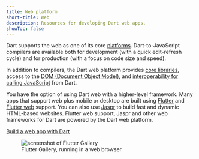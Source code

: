 ```yaml
---
title: Web platform
short-title: Web
description: Resources for developing Dart web apps.
showToc: false
---
```


Dart supports the web as one of its core [platforms](/overview#platform).
Dart-to-JavaScript compilers are available both for development
(with a quick edit-refresh cycle)
and for production
(with a focus on code size and speed).

In addition to compilers,
the Dart web platform provides [core libraries][],
access to the [DOM (Document Object Model)][DOM],
and [interoperability for calling JavaScript][interop] from Dart.

You have the option of using Dart web with a higher-level framework.
Many apps that support web plus mobile or desktop are built
using [Flutter][] and [Flutter web][] support.
You can also use [Jaspr][] to build fast and dynamic HTML-based websites.
Flutter web support, Jaspr
and other web frameworks for Dart are powered by the Dart web platform.

<div class="side-by-side">
<div class="centered-rows">
<p class="">
  <a href="/web/get-started" class="filled-button large-button">Build a web app with Dart</a>
</p>
</div>
<div class="centered-rows">
<figure>
  <img 
    src="/assets/img/flutter-gallery.jpg"
    alt="screenshot of Flutter Gallery">
  <figcaption>Flutter Gallery, running in a web browser</figcaption>
</figure>
</div>
</div>

[core libraries]: /libraries#web-platform-libraries
[DOM]: /web/get-started
[Flutter]: {{site.flutter}}
[Flutter web]: {{site.flutter}}/web
[Jaspr]: https://jaspr.site
[interop]: /interop/js-interop
